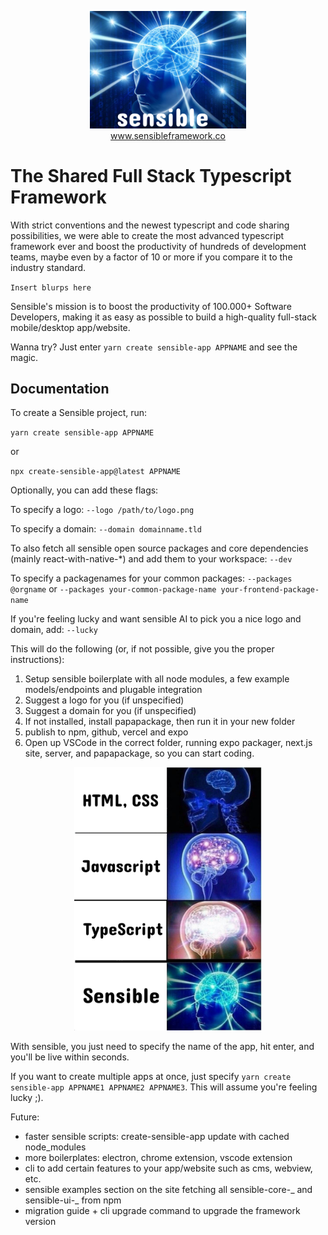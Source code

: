 <p align="center">
<a href="https://www.sensibleframework.co" target="_blank">
<img src="./assets/icon.png" width="250" /><br />
www.sensibleframework.co
</a>
</p>

# The Shared Full Stack Typescript Framework

With strict conventions and the newest typescript and code sharing possibilities, we were able to create the most advanced typescript framework ever and boost the productivity of hundreds of development teams, maybe even by a factor of 10 or more if you compare it to the industry standard.

`Insert blurps here`

Sensible's mission is to boost the productivity of 100.000+ Software Developers, making it as easy as possible to build a high-quality full-stack mobile/desktop app/website.

Wanna try? Just enter `yarn create sensible-app APPNAME` and see the magic.

## Documentation

To create a Sensible project, run:

`yarn create sensible-app APPNAME`

or

`npx create-sensible-app@latest APPNAME`

Optionally, you can add these flags:

To specify a logo:
`--logo /path/to/logo.png`

To specify a domain:
`--domain domainname.tld`

To also fetch all sensible open source packages and core dependencies (mainly react-with-native-\*) and add them to your workspace:
`--dev`

To specify a packagenames for your common packages:
`--packages @orgname` or `--packages your-common-package-name your-frontend-package-name`

If you're feeling lucky and want sensible AI to pick you a nice logo and domain, add:
`--lucky`

This will do the following (or, if not possible, give you the proper instructions):

1. Setup sensible boilerplate with all node modules, a few example models/endpoints and plugable integration
2. Suggest a logo for you (if unspecified)
3. Suggest a domain for you (if unspecified)
4. If not installed, install papapackage, then run it in your new folder
5. publish to npm, github, vercel and expo
6. Open up VSCode in the correct folder, running expo packager, next.js site, server, and papapackage, so you can start coding.

<p align="center">
  <img src="./assets/sensible-meme.png" width="300" />
</p>

With sensible, you just need to specify the name of the app, hit enter, and you'll be live within seconds.

If you want to create multiple apps at once, just specify `yarn create sensible-app APPNAME1 APPNAME2 APPNAME3`. This will assume you're feeling lucky ;).

Future:

- faster sensible scripts: create-sensible-app update with cached node_modules
- more boilerplates: electron, chrome extension, vscode extension
- cli to add certain features to your app/website such as cms, webview, etc.
- sensible examples section on the site fetching all sensible-core-_ and sensible-ui-_ from npm
- migration guide + cli upgrade command to upgrade the framework version
